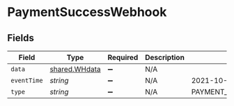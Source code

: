 # PaymentSuccessWebhook


## Fields

| Field                                                 | Type                                                  | Required                                              | Description                                           | Example                                               |
| ----------------------------------------------------- | ----------------------------------------------------- | ----------------------------------------------------- | ----------------------------------------------------- | ----------------------------------------------------- |
| `data`                                                | [shared.WHdata](../../../sdk/models/shared/whdata.md) | :heavy_minus_sign:                                    | N/A                                                   |                                                       |
| `eventTime`                                           | *string*                                              | :heavy_minus_sign:                                    | N/A                                                   | 2021-10-07T19:42:44+05:30                             |
| `type`                                                | *string*                                              | :heavy_minus_sign:                                    | N/A                                                   | PAYMENT_SUCCESS_WEBHOOK                               |